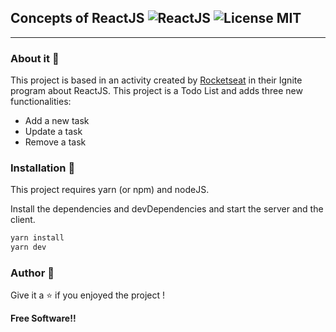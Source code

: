 ## Concepts of ReactJS ![ReactJS](https://img.shields.io/badge/ReactJS-gray?style=flat&logo=react) ![License MIT](https://img.shields.io/badge/license-MIT-green?style=flat)

---
### About it :bookmark_tabs:

This project is based in an activity created by [Rocketseat](https://www.rocketseat.com.br/) in their Ignite program about ReactJS. This project is a Todo List and adds three new functionalities: 
- Add a new task
- Update a task 
- Remove a task

### Installation :floppy_disk:

This project requires yarn (or npm) and nodeJS.

Install the dependencies and devDependencies and start the server and the client.

```sh
yarn install
yarn dev
```

### Author :rocket:

Give it a :star: if you enjoyed the project !

**Free Software!!**
